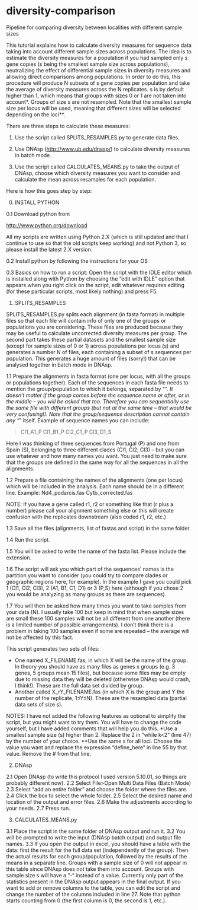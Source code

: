 # diversity-comparison
Pipeline for comparing diversity between localities with different sample sizes

This tutorial explains how to calculate diversity measures for sequence data taking into account different sample sizes across populations. The idea is to estimate the diversity measures for a population if you had sampled only s gene copies (s being the smallest sample size across populations), neutralizing the effect of differential sample sizes in diversity measures and allowing direct comparisons among populations. In order to do this, this procedure will produce N subsets of s gene copies per population and take the average of diversity measures across the N replicates. s is by default higher than 1, which means that groups with sizes 0 or 1 are not taken into account*. Groups of size s are not resampled.
Note that the smallest sample size per locus will be used, meaning that different sizes will be selected depending on the loci**. 

There are three steps to calculate these measures:

1.	Use the script called SPLITS_RESAMPLES.py to generate data files.

2.	Use DNAsp (http://www.ub.edu/dnasp/) to calculate diversity measures in batch mode.

3.	Use the script called CALCULATES_MEANS.py to take the output of DNAsp, choose which diversity measures you want to consider and calculate the mean across resamples for each population.

Here is how this goes step by step:

0.	INSTALL PYTHON


0.1 Download python from

http://www.python.org/download

All my scripts are written using Python 2.X (which is still updated and that I continue to use so that the old scripts keep working) and not Python 3, so please install the latest 2.X version.

0.2	Install python by following the instructions for your OS

0.3	Basics on how to run a script:
Open the script with the IDLE editor which is installed along with Python by choosing the “edit with IDLE” option that appears when you right click on the script, edit whatever requires editing (for these particular scripts, most likely nothing) and press F5. 


1.	SPLITS_RESAMPLES

SPLITS_RESAMPLES.py splits each alignment (in fasta format) in multiple files so that each file will contain info of only one of the groups or populations you are considering. These files are produced because they may be useful to calculate uncorrected diversity measures per group. The second part takes these partial datasets and the smallest sample size (except for sample sizes of 0 or 1) across populations per locus (s) and generates a number N of files, each containing a subset of s sequences per population. This generates a huge amount of files (sorry!) that can be analysed together in batch mode in DNAsp. 

1.1	Prepare the alignments in fasta format (one per locus, with all the groups or populations together). 
Each of the sequences in each fasta file needs to mention the group/population to which it belongs, separated by “_”. It doesn’t matter if the group comes before the sequence name or after, or in the middle – you will be asked that too. Therefore you can sequentially use the same file with different groups (but not at the same time – that would be very confusing!). Note that the group/sequence description cannot contain any “_” itself.
Example of sequence names you can include:
>Cl1_A1_P
>Cl1_B1_P
>Cl2_C1_P
>Cl3_D1_S

Here I was thinking of three sequences from Portugal (P) and one from Spain (S), belonging to three different clades (Cl1, Cl2, Cl3) – but you can use whatever and how many names you want.
You just need to make sure that the groups are defined in the same way for all the sequences in all the alignments. 

1.2	Prepare a file containing the names of the alignments (one per locus) which will be included in the analysis. Each name should be in a different line.
Example:
Nd4_podarcis.fas
Cytb_corrected.fas

NOTE: If you have a gene called r1, r2 or something like that (r plus a number) please call your alignment something else or this will create confusion with the replicates downstream (also coded r1, r2, etc.)

1.3	Save all the files (alignments, list of fastas and script) in the same folder.

1.4	Run the script.

1.5	You will be asked to write the name of the fasta list. Please include the extension.

1.6	The script will ask you which part of the sequences’ names is the partition you want to consider (you could try to compare clades or geographic regions here, for example). In the example I gave you could pick 1 (Cl1, Cl2, Cl3), 2 (A1, B1, C1, D1) or 3 (P,S) here (although if you chose 2 you would be analyzing as many groups as there are sequences).

1.7	You will then be asked how many times you want to take samples from your data (N). I usually take 100 but keep in mind that when sample sizes are small these 100 samples will not be all different from one another (there is a limited number of possible arrangements). I don’t think there is a problem in taking 100 samples even if some are repeated – the average will not be affected by this fact.

This script generates two sets of files:
-	One named X_FILENAME.fas, in which X will be the name of the group. In theory you should have as many files as genes x groups (e.g. 3 genes, 5 groups mean 15 files), but because some files may be empty due to missing data they will be deleted (otherwise DNAsp would crash, I think!). These are the full data set divided by group.
-	Another called X_rY_FILENAME.fas (in which X is the group and Y the number of the replicate, 1≤Y≤N). These are the resampled data (partial data sets of size s).

NOTES: 
I have not added the following features as optional to simplify the script, but you might want to try them. You will have to change the code yourself, but I have added comments that will help you do this.
*Use a smallest sample size (s) higher than 2. Replace the 2 in “while k<2” (line 47) by the number of your choice. 
**Use the same s for all loci. Choose the value you want and replace the expression “define_here” in line 55 by that value. Remove the # from that line.


2.	DNAsp

2.1	Open DNAsp (to write this protocol I used version 5.10.01, so things are probably different now).
2.2	Select File>Open Multi Data Files (Batch Mode)
2.3	Select “add an entire folder” and choose the folder where the files are.
2.4	Click the box to select the whole folder.
2.5	Select the desired name and location of the output and error files.
2.6	Make the adjustments according to your needs.
2.7	Press run.

3.	CALCULATES_MEANS.py 

3.1	Place the script in the same folder of DNAsp output and run it.
3.2	You will be prompted to write the input (DNAsp batch output) and output file names.
3.3	If you open the output in excel, you should have a table with the data: first the result for the full data set (independently of the group). Then the actual results for each group/population, followed by the results of the means in a separate line.
Groups with a sample size of 0 will not appear in this table since DNAsp does not take them into account. Groups with sample size s will have a “-“ instead of a value.
Currently only part of the statistics present in the DNAsp output appears in the final output. If you want to add or remove columns to the table, you can edit the script and change the number of the columns included in line 27. Note that python starts counting from 0 (the first column is 0, the second is 1, etc.).

